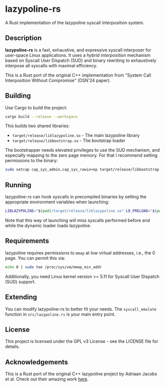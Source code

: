 # lazypoline-rs

A Rust implementation of the lazypoline syscall interposition system.

## Description

**lazypoline-rs** is a fast, exhaustive, and expressive syscall interposer for user-space Linux applications. It uses a _hybrid interposition_ mechanism based on Syscall User Dispatch (SUD) and binary rewriting to exhaustively interpose all syscalls with maximal efficiency.

This is a Rust port of the original C++ implementation from "System Call Interposition Without Compromise" (DSN'24 paper).

## Building

Use Cargo to build the project:

```bash
cargo build --release --workspace
```

This builds two shared libraries:

- `target/release/liblazypoline.so` - The main lazypoline library
- `target/release/libbootstrap.so` - The bootstrap loader

The bootstrapper needs elevated privileges to use the SUD mechanism, and especially mapping to the zero page memory. For that I recommend setting permissions to the binary:
```bash
sudo setcap cap_sys_admin,cap_sys_rawio+ep target/release/libbootstrap.so
```

## Running

lazypoline-rs can hook syscalls in precompiled binaries by setting the appropriate environment variables when launching:

```bash
LIBLAZYPOLINE="$(pwd)/target/release/liblazypoline.so" LD_PRELOAD="$(pwd)/target/release/libbootstrap.so" <some binary>
```

Note that this way of launching will miss syscalls performed before and while the dynamic loader loads lazypoline.

## Requirements

lazypoline requires permissions to `mmap` at low virtual addresses, i.e., the 0 page. You can permit this via:

```bash
echo 0 | sudo tee /proc/sys/vm/mmap_min_addr
```

Additionally, you need Linux kernel version >= 5.11 for Syscall User Dispatch (SUD) support.

## Extending

You can modify lazypoline-rs to better fit your needs. The `syscall_emulate` function in `src/lazypoline.rs` is your main entry point.

## License

This project is licensed under the GPL v3 License - see the LICENSE file for details.

## Acknowledgements

This is a Rust port of the original C++ lazypoline project by Adriaan Jacobs et al. Check out their amazing work [here](https://github.com/lazypoline/lazypoline).
